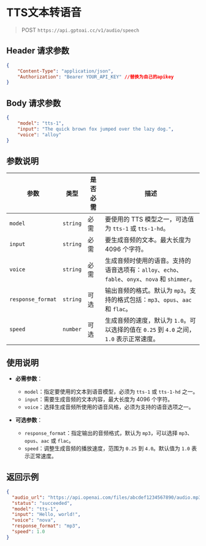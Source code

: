 # TTS文本转语音

>POST `https://api.gptoai.cc/v1/audio/speech`

## Header 请求参数
```json
{
    "Content-Type": "application/json",
    "Authorization": "Bearer YOUR_API_KEY" //替换为自己的apikey
}
```
## Body 请求参数
```json
{
    "model": "tts-1",
    "input": "The quick brown fox jumped over the lazy dog.",
    "voice": "alloy"
}
```
## 参数说明

| 参数              | 类型      | 是否必需 | 描述                                                                                                                                                   |
|-------------------|-----------|----------|--------------------------------------------------------------------------------------------------------------------------------------------------------|
| `model`           | `string`  | 必需     | 要使用的 TTS 模型之一，可选值为 `tts-1` 或 `tts-1-hd`。                                                                                                 |
| `input`           | `string`  | 必需     | 要生成音频的文本。最大长度为 4096 个字符。                                                                                                               |
| `voice`           | `string`  | 必需     | 生成音频时使用的语音。支持的语音选项有：`alloy`、`echo`、`fable`、`onyx`、`nova` 和 `shimmer`。                                                           |
| `response_format` | `string`  | 可选     | 输出音频的格式。默认为 `mp3`。支持的格式包括：`mp3`、`opus`、`aac` 和 `flac`。                                                                           |
| `speed`           | `number`  | 可选     | 生成音频的速度，默认为 `1.0`。可以选择的值在 `0.25` 到 `4.0` 之间，`1.0` 表示正常速度。                                                                   |

## 使用说明

- **必需参数**：
  - `model`：指定要使用的文本到语音模型，必须为 `tts-1` 或 `tts-1-hd` 之一。
  - `input`：需要生成音频的文本内容，最大长度为 4096 个字符。
  - `voice`：选择生成音频所使用的语音风格，必须为支持的语音选项之一。

- **可选参数**：
  - `response_format`：指定输出的音频格式，默认为 `mp3`，可以选择 `mp3`、`opus`、`aac` 或 `flac`。
  - `speed`：调整生成音频的播放速度，范围为 `0.25` 到 `4.0`。默认值为 `1.0` 表示正常速度。

## 返回示例
```json
{
  "audio_url": "https://api.openai.com/files/abcdef1234567890/audio.mp3",
  "status": "succeeded",
  "model": "tts-1",
  "input": "Hello, world!",
  "voice": "nova",
  "response_format": "mp3",
  "speed": 1.0
}
```